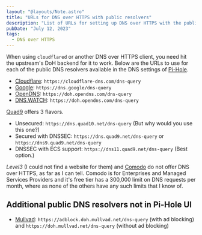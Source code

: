 ```yaml
---
layout: "@layouts/Note.astro"
title: "URLs for DNS over HTTPS with public resolvers"
description: "List of URLs for setting up DNS over HTTPS with the public DNS resolvers available in Pi-Hole."
pubDate: "July 12, 2023"
tags:
  - DNS over HTTPS
---
```


When using `cloudflared` or another DNS over HTTPS client, you need hit the upstream's DoH backend for it to work. Below are the URLs to use for each of the public DNS resolvers available in the DNS settings of <a href="https://pi-hole.net" target="_blank">Pi-Hole</a>.

- <a href="https://developers.cloudflare.com/1.1.1.1/encryption/dns-over-https/make-api-requests" target="_blank">Cloudflare</a>: `https://cloudflare-dns.com/dns-query`
- <a href="https://developers.google.com/speed/public-dns/docs/doh" target="_blank">Google</a>: `https://dns.google/dns-query`
- <a href="https://support.opendns.com/hc/en-us/articles/360038086532-Using-DNS-over-HTTPS-DoH-with-OpenDNS" target="_blank">OpenDNS</a>: `https://doh.opendns.com/dns-query`
- <a href="https://dns.watch/#:~:text=DNS%2Dover%2DHTTPS%20(DoH)%20URI" target="_blank">DNS.WATCH</a>: `https://doh.opendns.com/dns-query`

<a href="https://www.quad9.net/news/blog/doh-with-quad9-dns-servers" target="_blank">Quad9</a> offers 3 flavors.

- Unsecured: `https://dns.quad10.net/dns-query` (But why would you use this one?)
- Secured with DNSSEC: `https://dns.quad9.net/dns-query` or `https://dns9.quad9.net/dns-query`
- DNSSEC with ECS support: `https://dns11.quad9.net/dns-query` (Best option.)

_Level3_ (I could not find a website for them) and <a href="comodo.come/secure-dns" target="_blank">Comodo</a> do not offer DNS over HTTPS, as far as I can tell. Comodo is for Enterprises and Managed Services Providers and it's free tier has a 300,000 limit on DNS requests per month, where as none of the others have any such limits that I know of.

## Additional public DNS resolvers not in Pi-Hole UI

- <a href="https://mullvad.net/en/help/dns-over-https-and-dns-over-tls/&cd=10&hl=en&ct=clnk&gl=us" target="_blank">Mullvad</a>: `https://adblock.doh.mullvad.net/dns-query` (with ad blocking) and `https://doh.mullvad.net/dns-query` (without ad blocking)
